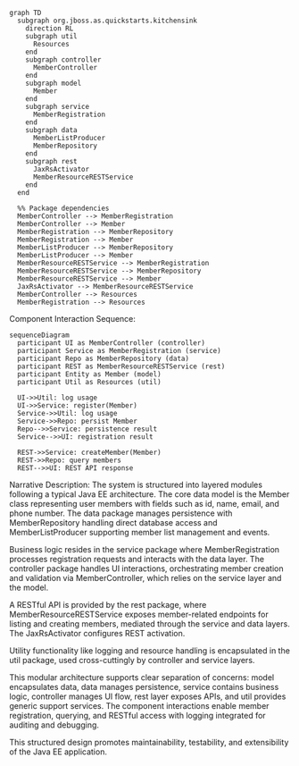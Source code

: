 ```mermaid
graph TD
  subgraph org.jboss.as.quickstarts.kitchensink
    direction RL
    subgraph util
      Resources
    end
    subgraph controller
      MemberController
    end
    subgraph model
      Member
    end
    subgraph service
      MemberRegistration
    end
    subgraph data
      MemberListProducer
      MemberRepository
    end
    subgraph rest
      JaxRsActivator
      MemberResourceRESTService
    end
  end

  %% Package dependencies
  MemberController --> MemberRegistration
  MemberController --> Member
  MemberRegistration --> MemberRepository
  MemberRegistration --> Member
  MemberListProducer --> MemberRepository
  MemberListProducer --> Member
  MemberResourceRESTService --> MemberRegistration
  MemberResourceRESTService --> MemberRepository
  MemberResourceRESTService --> Member
  JaxRsActivator --> MemberResourceRESTService
  MemberController --> Resources
  MemberRegistration --> Resources

```

Component Interaction Sequence:
```mermaid
sequenceDiagram
  participant UI as MemberController (controller)
  participant Service as MemberRegistration (service)
  participant Repo as MemberRepository (data)
  participant REST as MemberResourceRESTService (rest)
  participant Entity as Member (model)
  participant Util as Resources (util)

  UI->>Util: log usage
  UI->>Service: register(Member)
  Service->>Util: log usage
  Service->>Repo: persist Member
  Repo-->>Service: persistence result
  Service-->>UI: registration result

  REST->>Service: createMember(Member)
  REST->>Repo: query members
  REST-->>UI: REST API response

```

Narrative Description:
The system is structured into layered modules following a typical Java EE architecture. The core data model is the Member class representing user members with fields such as id, name, email, and phone number. The data package manages persistence with MemberRepository handling direct database access and MemberListProducer supporting member list management and events.

Business logic resides in the service package where MemberRegistration processes registration requests and interacts with the data layer. The controller package handles UI interactions, orchestrating member creation and validation via MemberController, which relies on the service layer and the model. 

A RESTful API is provided by the rest package, where MemberResourceRESTService exposes member-related endpoints for listing and creating members, mediated through the service and data layers. The JaxRsActivator configures REST activation.

Utility functionality like logging and resource handling is encapsulated in the util package, used cross-cuttingly by controller and service layers.

This modular architecture supports clear separation of concerns: model encapsulates data, data manages persistence, service contains business logic, controller manages UI flow, rest layer exposes APIs, and util provides generic support services. The component interactions enable member registration, querying, and RESTful access with logging integrated for auditing and debugging.

This structured design promotes maintainability, testability, and extensibility of the Java EE application.